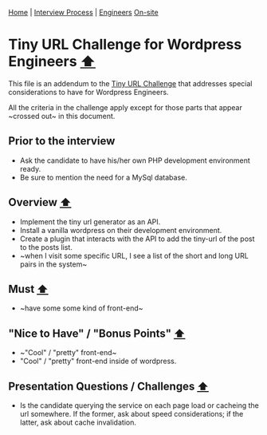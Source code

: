 [Home](../../../README.md) |
[Interview Process](../../README.md) |
[Engineers](../README.md)
[On-site](README.md)

# Tiny URL Challenge for Wordpress Engineers [⬆️](tiny-url-challenge.md)

This file is an addendum to the [Tiny URL Challenge](tiny-url-challenge.md) that addresses special considerations to have for Wordpress Engineers.

All the criteria in the challenge apply except for those parts that appear ~crossed out~ in this document.

## Prior to the interview

- Ask the candidate to have his/her own PHP development environment ready.
- Be sure to mention the need for a MySql database.

## Overview [⬆️](tiny-url-challenge.md#overview)

- Implement the tiny url generator as an API.
- Install a vanilla wordpress on their development environment.
- Create a plugin that interacts with the API to add the tiny-url of the post to the posts list.
- ~when I visit some specific URL, I see a list of the short and long URL pairs in the system~


## Must [⬆️](tiny-url-challenge.md#must)

- ~have some some kind of front-end~

## "Nice to Have" / "Bonus Points" [⬆️](tiny-url-challenge.md#nice-to-have--bonus-points)

- ~"Cool" / "pretty" front-end~
- "Cool" / "pretty" front-end inside of wordpress.

## Presentation Questions / Challenges [⬆️](tiny-url-challenge.md#presentation-questions--challenges)

 - Is the candidate querying the service on each page load or cacheing the url somewhere. If the former, ask about speed considerations; if the latter, ask about cache invalidation.